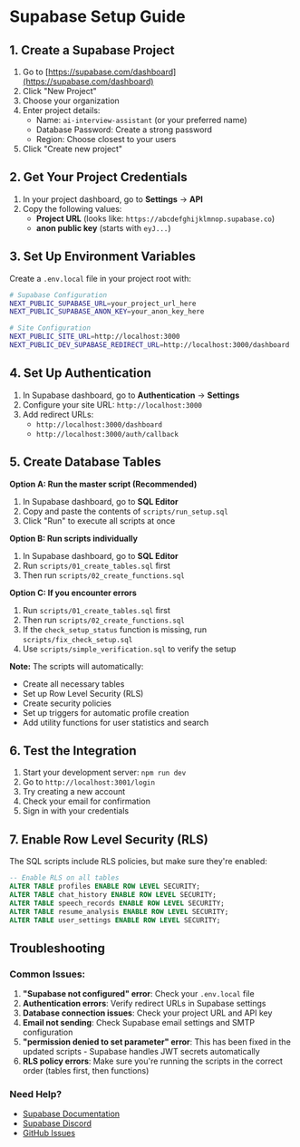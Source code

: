 # Supabase Setup Guide

## 1. Create a Supabase Project

1. Go to [https://supabase.com/dashboard](https://supabase.com/dashboard)
2. Click "New Project"
3. Choose your organization
4. Enter project details:
   - Name: `ai-interview-assistant` (or your preferred name)
   - Database Password: Create a strong password
   - Region: Choose closest to your users
5. Click "Create new project"

## 2. Get Your Project Credentials

1. In your project dashboard, go to **Settings** → **API**
2. Copy the following values:
   - **Project URL** (looks like: `https://abcdefghijklmnop.supabase.co`)
   - **anon public key** (starts with `eyJ...`)

## 3. Set Up Environment Variables

Create a `.env.local` file in your project root with:

```bash
# Supabase Configuration
NEXT_PUBLIC_SUPABASE_URL=your_project_url_here
NEXT_PUBLIC_SUPABASE_ANON_KEY=your_anon_key_here

# Site Configuration
NEXT_PUBLIC_SITE_URL=http://localhost:3000
NEXT_PUBLIC_DEV_SUPABASE_REDIRECT_URL=http://localhost:3000/dashboard
```

## 4. Set Up Authentication

1. In Supabase dashboard, go to **Authentication** → **Settings**
2. Configure your site URL: `http://localhost:3000`
3. Add redirect URLs:
   - `http://localhost:3000/dashboard`
   - `http://localhost:3000/auth/callback`

## 5. Create Database Tables

**Option A: Run the master script (Recommended)**
1. In Supabase dashboard, go to **SQL Editor**
2. Copy and paste the contents of `scripts/run_setup.sql`
3. Click "Run" to execute all scripts at once

**Option B: Run scripts individually**
1. In Supabase dashboard, go to **SQL Editor**
2. Run `scripts/01_create_tables.sql` first
3. Then run `scripts/02_create_functions.sql`

**Option C: If you encounter errors**
1. Run `scripts/01_create_tables.sql` first
2. Then run `scripts/02_create_functions.sql`
3. If the `check_setup_status` function is missing, run `scripts/fix_check_setup.sql`
4. Use `scripts/simple_verification.sql` to verify the setup

**Note:** The scripts will automatically:
- Create all necessary tables
- Set up Row Level Security (RLS)
- Create security policies
- Set up triggers for automatic profile creation
- Add utility functions for user statistics and search

## 6. Test the Integration

1. Start your development server: `npm run dev`
2. Go to `http://localhost:3001/login`
3. Try creating a new account
4. Check your email for confirmation
5. Sign in with your credentials

## 7. Enable Row Level Security (RLS)

The SQL scripts include RLS policies, but make sure they're enabled:

```sql
-- Enable RLS on all tables
ALTER TABLE profiles ENABLE ROW LEVEL SECURITY;
ALTER TABLE chat_history ENABLE ROW LEVEL SECURITY;
ALTER TABLE speech_records ENABLE ROW LEVEL SECURITY;
ALTER TABLE resume_analysis ENABLE ROW LEVEL SECURITY;
ALTER TABLE user_settings ENABLE ROW LEVEL SECURITY;
```

## Troubleshooting

### Common Issues:

1. **"Supabase not configured" error**: Check your `.env.local` file
2. **Authentication errors**: Verify redirect URLs in Supabase settings
3. **Database connection issues**: Check your project URL and API key
4. **Email not sending**: Check Supabase email settings and SMTP configuration
5. **"permission denied to set parameter" error**: This has been fixed in the updated scripts - Supabase handles JWT secrets automatically
6. **RLS policy errors**: Make sure you're running the scripts in the correct order (tables first, then functions)

### Need Help?

- [Supabase Documentation](https://supabase.com/docs)
- [Supabase Discord](https://discord.supabase.com)
- [GitHub Issues](https://github.com/supabase/supabase/issues)
